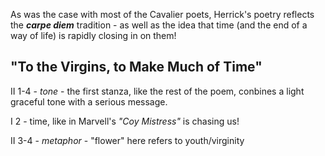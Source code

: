 As was the case with most of the Cavalier poets, Herrick's poetry reflects the ***carpe diem*** tradition - as well as the idea that time (and the end of a way of life) is rapidly closing in on them!

## "To the Virgins, to Make Much of Time"

II 1-4 - *tone* - the first stanza, like the rest of the poem, conbines a light graceful tone with a serious message.

I 2 - time, like in Marvell's *"Coy Mistress"* is chasing us!

II 3-4 - *metaphor* - "flower" here refers to youth/virginity

